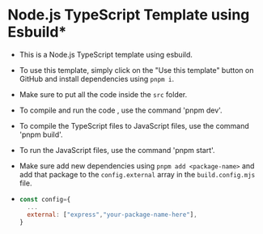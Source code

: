 # Node.js TypeScript Template using Esbuild*

- This is a Node.js TypeScript template using esbuild.
- To use this template, simply click on the "Use this template" button on GitHub and install dependencies using `pnpm i`.
- Make sure to put all the code inside the `src` folder.

- To compile and run the code , use the command 'pnpm dev'.
- To compile the TypeScript files to JavaScript files, use the command 'pnpm build'.
- To run the JavaScript files, use the command 'pnpm start'.

- Make sure add new dependencies using `pnpm add <package-name>` and add that package to the `config.external` array in the `build.config.mjs` file.

- ```mjs
  const config={
    ...
    external: ["express","your-package-name-here"],
  }
  ```